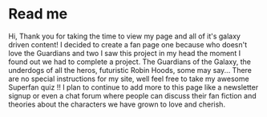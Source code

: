 # Read me

Hi,
Thank you for taking the time to view my page and all of it's galaxy driven content!
I decided to create a fan page one because who doesn't love the Guardians and two I saw this
project in my head the moment I found out we had to complete a project.
The Guardians of the Galaxy, the underdogs of all the heros, futuristic Robin Hoods, some may say...
There are no special instructions for my site, well feel free to take my awesome Superfan quiz !!
I plan to continue to add more to this page like a newsletter signup or even a chat forum where people can
discuss their fan fiction and theories about the characters we have grown to love and cherish. 
